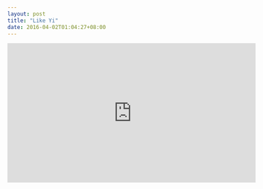 ```yaml
---
layout: post
title: "Like Yi"
date: 2016-04-02T01:04:27+08:00
---
```


<iframe width="560" height="315" src="https://www.youtube.com/embed/jQjiZurLS8o" frameborder="0" allowfullscreen></iframe>

